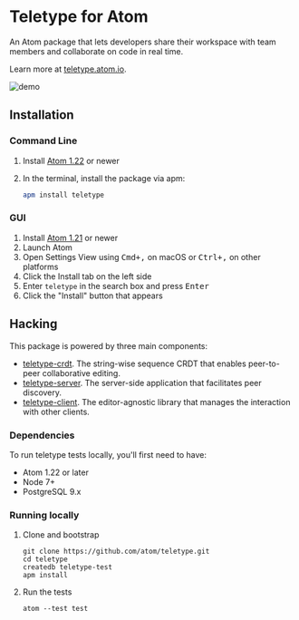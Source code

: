 # Teletype for Atom

An Atom package that lets developers share their workspace with team members and collaborate on code in real time.

Learn more at [teletype.atom.io](https://teletype.atom.io).

![demo](https://user-images.githubusercontent.com/2988/32753167-d781baf0-c899-11e7-8b64-683ab84d3a8c.gif)

## Installation

### Command Line

1. Install [Atom 1.22](https://atom.io) or newer
2. In the terminal, install the package via apm:

    ```sh
    apm install teletype
    ```

### GUI

1. Install [Atom 1.21](https://atom.io) or newer
1. Launch Atom
1. Open Settings View using <kbd>Cmd+,</kbd> on macOS or <kbd>Ctrl+,</kbd> on other platforms
1. Click the Install tab on the left side
1. Enter `teletype` in the search box and press <kbd>Enter</kbd>
1. Click the "Install" button that appears

## Hacking

This package is powered by three main components:

- [teletype-crdt](https://github.com/atom/teletype-crdt). The string-wise sequence CRDT that enables peer-to-peer collaborative editing.
- [teletype-server](https://github.com/atom/teletype-server). The server-side application that facilitates peer discovery.
- [teletype-client](https://github.com/atom/teletype-client). The editor-agnostic library that manages the interaction with other clients.

### Dependencies

To run teletype tests locally, you'll first need to have:

- Atom 1.22 or later
- Node 7+
- PostgreSQL 9.x

### Running locally

1. Clone and bootstrap

    ```
    git clone https://github.com/atom/teletype.git
    cd teletype
    createdb teletype-test
    apm install
    ```

2. Run the tests

    ```
    atom --test test
    ```

